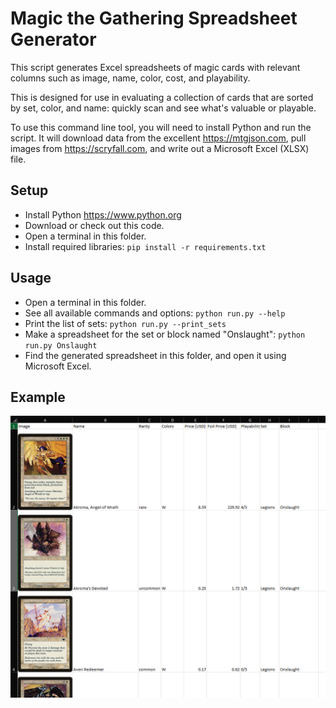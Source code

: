 # Magic the Gathering Spreadsheet Generator

This script generates Excel spreadsheets of magic cards with relevant columns such as image, name, color, cost, and playability.

This is designed for use in evaluating a collection of cards that are sorted by set, color, and name: quickly scan and see what's valuable or playable.

To use this command line tool, you will need to install Python and run the script. It will download data from the excellent https://mtgjson.com, pull images from https://scryfall.com, and write out a Microsoft Excel (XLSX) file.


## Setup
* Install Python https://www.python.org
* Download or check out this code.
* Open a terminal in this folder.
* Install required libraries: `pip install -r requirements.txt`

## Usage
* Open a terminal in this folder.
* See all available commands and options: `python run.py --help`
* Print the list of sets: `python run.py --print_sets`
* Make a spreadsheet for the set or block named "Onslaught": `python run.py Onslaught`
* Find the generated spreadsheet in this folder, and open it using Microsoft Excel.

## Example
![example](example_output.png)
